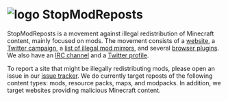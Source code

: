 ![logo](https://github.com/VictiniX888/Illegal-Mod-Sites/blob/master/assets/logo/StopModRepostsLogo_150.png)
StopModReposts
==============
StopModReposts is a movement against illegal redistribution of Minecraft content, mainly focused on mods. The movement consists of a [website](http://stopmodreposts.org/), a [Twitter campaign](https://twitter.com/search?q=%23StopModReposts&src=savs), a [list of illegal mod mirrors](http://git.io/jaBI), and several [browser plugins](http://git.io/jaEx). We also have an [IRC channel](http://webchat.esper.net/?nick=WebUser....&channels=StopModReposts&prompt=0) and a [Twitter profile](https://twitter.com/StopModReposts).

To report a site that might be illegally redistributing mods, please open an issue in our [issue tracker](http://git.io/jaB7). We do currently target reposts of the following content types: mods, resource packs, maps, and modpacks. In addition, we target websites providing malicious Minecraft content.
